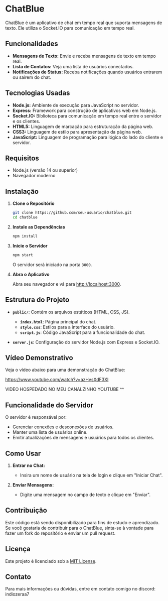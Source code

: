 # ChatBlue

ChatBlue é um aplicativo de chat em tempo real que suporta mensagens de texto. Ele utiliza o Socket.IO para comunicação em tempo real.

## Funcionalidades

- **Mensagens de Texto:** Envie e receba mensagens de texto em tempo real.
- **Lista de Contatos:** Veja uma lista de usuários conectados.
- **Notificações de Status:** Receba notificações quando usuários entrarem ou saírem do chat.

## Tecnologias Usadas

- **Node.js:** Ambiente de execução para JavaScript no servidor.
- **Express:** Framework para construção de aplicativos web em Node.js.
- **Socket.IO:** Biblioteca para comunicação em tempo real entre o servidor e os clientes.
- **HTML5:** Linguagem de marcação para estruturação da página web.
- **CSS3:** Linguagem de estilo para apresentação da página web.
- **JavaScript:** Linguagem de programação para lógica do lado do cliente e servidor.

## Requisitos

- Node.js (versão 14 ou superior)
- Navegador moderno

## Instalação

1. **Clone o Repositório**

    ```bash
    git clone https://github.com/seu-usuario/chatblue.git
    cd chatblue
    ```

2. **Instale as Dependências**

    ```bash
    npm install
    ```

3. **Inicie o Servidor**

    ```bash
    npm start
    ```

    O servidor será iniciado na porta `3000`.

4. **Abra o Aplicativo**

    Abra seu navegador e vá para [http://localhost:3000](http://localhost:3000).

## Estrutura do Projeto

- **`public/`**: Contém os arquivos estáticos (HTML, CSS, JS).
  - **`index.html`**: Página principal do chat.
  - **`style.css`**: Estilos para a interface do usuário.
  - **`script.js`**: Código JavaScript para a funcionalidade do chat.

- **`server.js`**: Configuração do servidor Node.js com Express e Socket.IO.

## Vídeo Demonstrativo

Veja o vídeo abaixo para uma demonstração do ChatBlue:

https://www.youtube.com/watch?v=azHvsXdF3XI

VIDEO HOSPEDADO NO MEU CANALZINHO YOUTUBE ^^

## Funcionalidade do Servidor

O servidor é responsável por:

- Gerenciar conexões e desconexões de usuários.
- Manter uma lista de usuários online.
- Emitir atualizações de mensagens e usuários para todos os clientes.

## Como Usar

1. **Entrar no Chat:**
   - Insira um nome de usuário na tela de login e clique em "Iniciar Chat".

2. **Enviar Mensagens:**
   - Digite uma mensagem no campo de texto e clique em "Enviar".

## Contribuição

Este código está sendo disponibilizado para fins de estudo e aprendizado. Se você gostaria de contribuir para o ChatBlue, sinta-se à vontade para fazer um fork do repositório e enviar um pull request.

## Licença

Este projeto é licenciado sob a [MIT License](LICENSE).
## Contato

Para mais informações ou dúvidas, entre em contato comigo no discord: indiozeraa7

